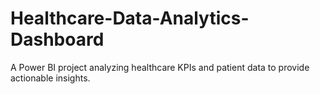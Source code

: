 # Healthcare-Data-Analytics-Dashboard
A Power BI project analyzing healthcare KPIs and patient data to provide actionable insights.
